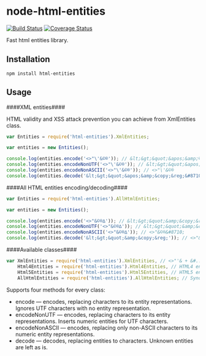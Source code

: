 node-html-entities
==================

[![Build Status](https://travis-ci.org/mdevils/node-html-entities.svg?branch=master)](https://travis-ci.org/mdevils/node-html-entities)
[![Coverage Status](https://coveralls.io/repos/mdevils/node-html-entities/badge.svg?branch=master&service=github)](https://coveralls.io/github/mdevils/node-html-entities?branch=master)

Fast html entities library.


Installation
------------

    npm install html-entities

Usage
-----

####XML entities####

HTML validity and XSS attack prevention you can achieve from XmlEntities class.

```javascript
var Entities = require('html-entities').XmlEntities;

var entities = new Entities();

console.log(entities.encode('<>"\'&©®')); // &lt;&gt;&quot;&apos;&amp;©®
console.log(entities.encodeNonUTF('<>"\'&©®')); // &lt;&gt;&quot;&apos;&amp;&#169;&#174;
console.log(entities.encodeNonASCII('<>"\'&©®')); // <>"\'&©®
console.log(entities.decode('&lt;&gt;&quot;&apos;&amp;&copy;&reg;&#8710;')); // <>"'&&copy;&reg;∆
```

####All HTML entities encoding/decoding####


```javascript
var Entities = require('html-entities').AllHtmlEntities;

var entities = new Entities();

console.log(entities.encode('<>"&©®∆')); // &lt;&gt;&quot;&amp;&copy;&reg;∆
console.log(entities.encodeNonUTF('<>"&©®∆')); // &lt;&gt;&quot;&amp;&copy;&reg;&#8710;
console.log(entities.encodeNonASCII('<>"&©®∆')); // <>"&©®&#8710;
console.log(entities.decode('&lt;&gt;&quot;&amp;&copy;&reg;')); // <>"&©®
```

####Available classes####

```javascript
var XmlEntities = require('html-entities').XmlEntities, // <>"'& + &#...; decoding
    Html4Entities = require('html-entities').Html4Entities, // HTML4 entities.
    Html5Entities = require('html-entities').Html5Entities, // HTML5 entities.
    AllHtmlEntities = require('html-entities').AllHtmlEntities; // Synonym for HTML5 entities.
```

Supports four methods for every class:

* encode — encodes, replacing characters to its entity representations. Ignores UTF characters with no entity representation.
* encodeNonUTF — encodes, replacing characters to its entity representations. Inserts numeric entities for UTF characters.
* encodeNonASCII — encodes, replacing only non-ASCII characters to its numeric entity representations.
* decode — decodes, replacing entities to characters. Unknown entities are left as is.
